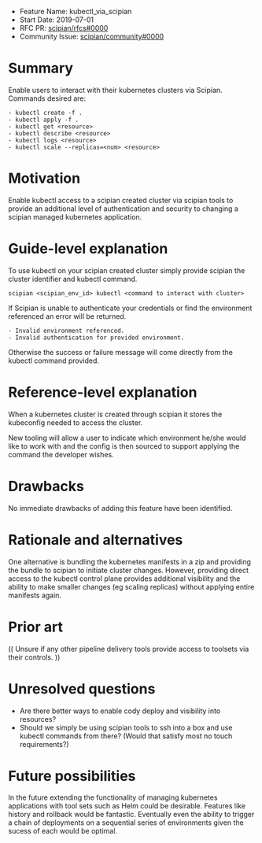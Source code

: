 - Feature Name: kubectl_via_scipian
- Start Date: 2019-07-01
- RFC PR: [scipian/rfcs#0000](https://github.com/scipian/rfcs/pull/0000)
- Community Issue: [scipian/community#0000](https://github.com/scipian/community/issues/0000)

# Summary
[summary]: #summary

Enable users to interact with their kubernetes clusters via Scipian. Commands desired are:

```
- kubectl create -f .
- kubectl apply -f .
- kubectl get <resource>
- kubectl describe <resource> 
- kubectl logs <resource>
- kubectl scale --replicas=<num> <resource>
```

# Motivation
[motivation]: #motivation

Enable kubectl access to a scipian created cluster via scipian tools to provide an additional level of authentication and security to changing a scipian managed kubernetes application.

# Guide-level explanation
[guide-level-explanation]: #guide-level-explanation

To use kubectl on your scipian created cluster simply provide scipian the cluster identifier and kubectl command.

`scipian <scipian_env_id> kubectl <command to interact with cluster>`

If Scipian is unable to authenticate your credentials or find the environment referenced an error will be returned. 

```
- Invalid environment referenced.
- Invalid authentication for provided environment.
```

Otherwise the success or failure message will come directly from the kubectl command provided.

# Reference-level explanation
[reference-level-explanation]: #reference-level-explanation

When a kubernetes cluster is created through scipian it stores the kubeconfig needed to access the cluster.

New tooling will allow a user to indicate which environment he/she would like to work with and the config is then sourced to support applying the command the developer wishes.

# Drawbacks
[drawbacks]: #drawbacks

No immediate drawbacks of adding this feature have been identified.

# Rationale and alternatives
[rationale-and-alternatives]: #rationale-and-alternatives

One alternative is bundling the kubernetes manifests in a zip and providing the bundle to scipian to initiate cluster changes.
However, providing direct access to the kubectl control plane provides additional visibility and the ability to make smaller changes (eg scaling replicas) without applying entire manifests again.

# Prior art
[prior-art]: #prior-art

(( Unsure if any other pipeline delivery tools provide access to toolsets via their controls. ))

# Unresolved questions
[unresolved-questions]: #unresolved-questions

- Are there better ways to enable cody deploy and visibility into resources?
- Should we simply be using scipian tools to ssh into a box and use kubectl commands from there? (Would that satisfy most no touch requirements?)

# Future possibilities
[future-possibilities]: #future-possibilities

In the future extending the functionality of managing kubernetes applications with tool sets such as Helm could be desirable.
Features like history and rollback would be fantastic. Eventually even the ability to trigger a chain of deployments on a sequential series of environments given the sucess of each would be optimal.